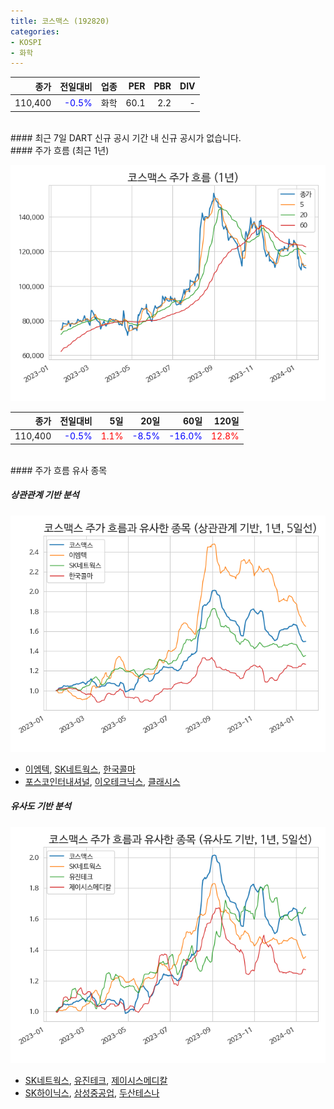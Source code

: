 ```yaml
---
title: 코스맥스 (192820)
categories:
- KOSPI
- 화학
---
```


|**종가**|**전일대비**|**업종**|**PER**|**PBR**|**DIV**|
|-------:|-----------:|-------:|------:|------:|------:|
|110,400|<span style="color: blue">-0.5%</span>|화학|60.1|2.2|-|

<!-- more -->

<br>
#### 최근 7일 DART 신규 공시
기간 내 신규 공시가 없습니다.

<br>
#### 주가 흐름 (최근 1년)

![192820](/assets/images/stock/192820.png)

|**종가**|**전일대비**|**5일**|**20일**|**60일**|**120일**|
|---:|-------:|--:|---:|---:|----:|
|110,400|<span style="color: blue">-0.5%</span>|<span style="color: red">1.1%</span>|<span style="color: blue">-8.5%</span>|<span style="color: blue">-16.0%</span>|<span style="color: red">12.8%</span>|

<br>
#### 주가 흐름 유사 종목

##### 상관관계 기반 분석

![192820](/assets/images/stock/192820_corr.png)
- [이엠텍](/091120/), [SK네트웍스](/001740/), [한국콜마](/161890/)
- [포스코인터내셔널](/047050/), [이오테크닉스](/039030/), [클래시스](/214150/)

##### 유사도 기반 분석

![192820](/assets/images/stock/192820_sim.png)
- [SK네트웍스](/001740/), [유진테크](/084370/), [제이시스메디칼](/287410/)
- [SK하이닉스](/000660/), [삼성중공업](/010140/), [두산테스나](/131970/)